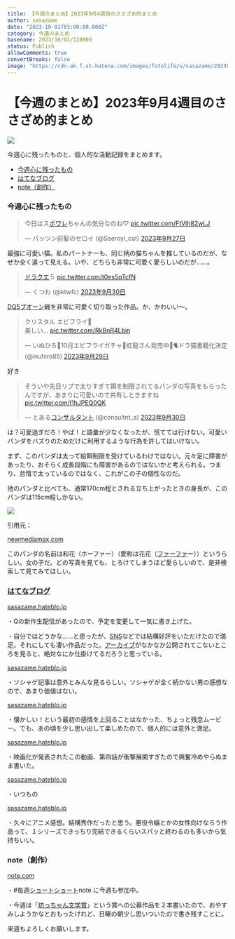 ```yaml
---
title: 【今週のまとめ】2023年9月4週目のささざめ的まとめ
author: sasazame
date: "2023-10-01T03:00:00.000Z"
category: 今週のまとめ
basename: 2023/10/01/120000
status: Publish
allowComments: true
convertBreaks: false
image: "https://cdn-ak.f.st-hatena.com/images/fotolife/s/sasazame/20230812/20230812235302.png"
---
```

# 【今週のまとめ】2023年9月4週目のささざめ的まとめ

![](https://cdn-ak.f.st-hatena.com/images/fotolife/s/sasazame/20230812/20230812235302.png)

今週心に残ったものと、個人的な活動記録をまとめます。

<!-- Extended Body -->

-   [今週心に残ったもの](#今週心に残ったもの)
-   [はてなブログ](#はてなブログ)
-   [note（創作）](#note創作)

### 今週心に残ったもの

> 今日はス[ポワレ](https://d.hatena.ne.jp/keyword/%A5%DD%A5%EF%A5%EC)ちゃんの気分なのね♡ [pic.twitter.com/FtVlh82wLJ](https://t.co/FtVlh82wLJ)
> 
> — パッツン前髪のセロイ (@Saeroyi\_cat) [2023年9月27日](https://twitter.com/Saeroyi_cat/status/1707001892218540492?ref_src=twsrc%5Etfw)

最強に可愛い猫。私のパートナーも、同じ柄の猫ちゃんを推しているのだが、なぜか全く違って見える。いや、どちらも非常に可愛く愛らしいのだが……。

> [ドラクエ](https://d.hatena.ne.jp/keyword/%A5%C9%A5%E9%A5%AF%A5%A8)５ [pic.twitter.com/t0es5qTcfN](https://t.co/t0es5qTcfN)
> 
> — くつわ (@ktwfc) [2023年9月30日](https://twitter.com/ktwfc/status/1707998714512449916?ref_src=twsrc%5Etfw)

[DQ5](https://d.hatena.ne.jp/keyword/DQ5)[ブオーン](https://d.hatena.ne.jp/keyword/%A5%D6%A5%AA%A1%BC%A5%F3)戦を非常に可愛く切り取った作品。か、かわいい～。

> クリスタル エビフライ🍤  
> 美しい... [pic.twitter.com/RkBnR4Lbin](https://t.co/RkBnR4Lbin)
> 
> — いぬひろ🍤10月エビフライガチャ🌈虹龍さん発売中🐉🐈ドラ猫書籍化決定 (@inuhiro85) [2023年9月29日](https://twitter.com/inuhiro85/status/1707572206635770261?ref_src=twsrc%5Etfw)

好き

> そういや先日リプで太りすぎて餌を制限されてるパンダの写真をもらったんですが、あまりに可愛いので共有しときますね [pic.twitter.com/I1hJPEQ0QK](https://t.co/I1hJPEQ0QK)
> 
> — とある[コンサルタント](https://d.hatena.ne.jp/keyword/%A5%B3%A5%F3%A5%B5%A5%EB%A5%BF%A5%F3%A5%C8) (@consultnt\_a) [2023年9月30日](https://twitter.com/consultnt_a/status/1708089459500253509?ref_src=twsrc%5Etfw)

は？可愛過ぎだろ！やば！と語彙が少なくなったが、慌てては行けない。可愛いパンダをバズりのためだけに利用するような行為を許してはいけない。

まず、このパンダは太って給餌制限を受けているわけではない。元々足に障害があったり、おそらく成長段階にも障害があるのではないかと考えられる。つまり、怠惰で太っているのではなく、これがこの子の個性なのだ。

他のパンダと比べても、通常170cm程とされる立ち上がったときの身長が、このパンダは115cm程しかない。

![](https://img.newmediamax.com/large/e26feee2a1a842dfa0f5f83547decd55)

引用元：

[newmediamax.com](https://newmediamax.com/article/1irmjhf3du5ut.html)

このパンダの名前は和花（ホーファー）（愛称は花花（[ファーファ](https://d.hatena.ne.jp/keyword/%A5%D5%A5%A1%A1%BC%A5%D5%A5%A1)ー））というらしい。女の子だ。どの写真を見ても、とろけてしまうほど愛らしいので、是非検索して見てみてほしい。

### [はてなブログ](https://d.hatena.ne.jp/keyword/%A4%CF%A4%C6%A4%CA%A5%D6%A5%ED%A5%B0)

[sasazame.hateblo.jp](https://sasazame.hateblo.jp/entry/2023/09/25/000000)

・Qの新作生配信があったので、予定を変更して一気に書き上げた。

・自分ではどうかな……と思ったが、[SNS](https://d.hatena.ne.jp/keyword/SNS)などでは結構好評をいただけたので満足。それにしても凄い作品だった。[アーカイブ](https://d.hatena.ne.jp/keyword/%A5%A2%A1%BC%A5%AB%A5%A4%A5%D6)がなかなか公開されてこないところを見ると、絶対なにか仕掛けてるだろうと思っている。

[sasazame.hateblo.jp](https://sasazame.hateblo.jp/entry/2023/09/26/120000)

・ソシャゲ記事は意外とみんな見るらしい。ソシャゲが全く続かない男の感想なので、あまり価値はない。

[sasazame.hateblo.jp](https://sasazame.hateblo.jp/entry/2023/09/27/120000)

・懐かしい！という最初の感情を上回ることはなかった、ちょっと残念ムービー。でも、あの頃を少し思い出して楽しめたので、個人的には意外と満足。

[sasazame.hateblo.jp](https://sasazame.hateblo.jp/entry/2023/09/28/000000)

・映画化が発表されたこの動画、第四話が衝撃展開すぎたので興奮冷めやらぬまま書いた。

[sasazame.hateblo.jp](https://sasazame.hateblo.jp/entry/2023/09/29/120000)

・いつもの

[sasazame.hateblo.jp](https://sasazame.hateblo.jp/entry/2023/09/30/120000)

・久々にアニメ感想。結構秀作だったと思う。悪役令嬢とかの女性向けなろう作品って、１シリーズできっちり完結できるくらいスパッと終わるのも多いから気持ちいい。

### note（創作）

[note.com](https://note.com/sasazame/n/n9dd0775b1cb3)

・#毎週[ショートショート](https://d.hatena.ne.jp/keyword/%A5%B7%A5%E7%A1%BC%A5%C8%A5%B7%A5%E7%A1%BC%A5%C8)note に今週も参加中。

・今週は「[坊っちゃん文学賞](https://d.hatena.ne.jp/keyword/%CB%B7%A4%C3%A4%C1%A4%E3%A4%F3%CA%B8%B3%D8%BE%DE)」という賞への公募作品を２本書いたので、おやすみしようかなとおもったけれど、日曜の朝少し思いついたので書き残すことに。

来週もよろしくお願いします。